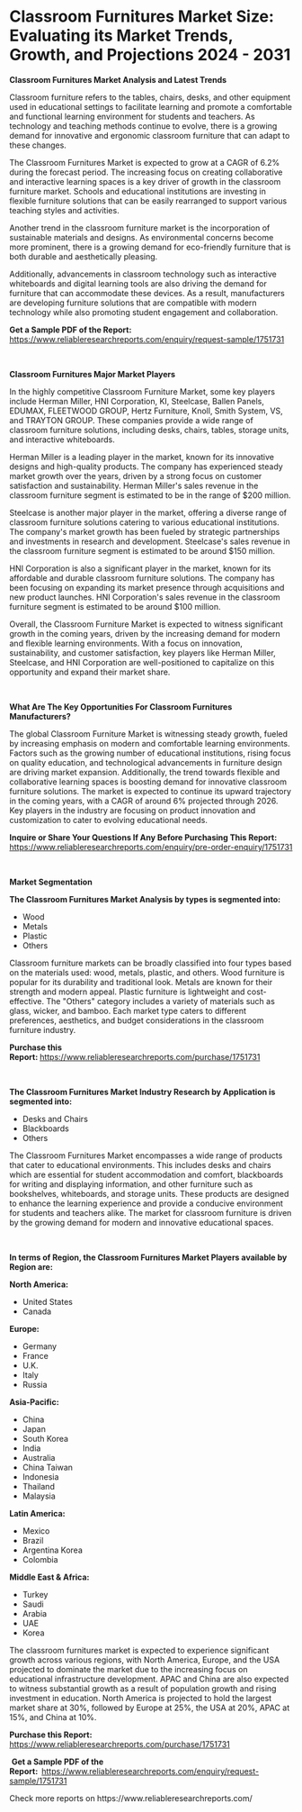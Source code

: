 <p><h1>Classroom Furnitures Market Size: Evaluating its Market Trends, Growth, and Projections 2024 - 2031</h1></p><p><strong>Classroom Furnitures Market Analysis and Latest Trends</strong></p>
<p><p>Classroom furniture refers to the tables, chairs, desks, and other equipment used in educational settings to facilitate learning and promote a comfortable and functional learning environment for students and teachers. As technology and teaching methods continue to evolve, there is a growing demand for innovative and ergonomic classroom furniture that can adapt to these changes.</p><p>The Classroom Furnitures Market is expected to grow at a CAGR of 6.2% during the forecast period. The increasing focus on creating collaborative and interactive learning spaces is a key driver of growth in the classroom furniture market. Schools and educational institutions are investing in flexible furniture solutions that can be easily rearranged to support various teaching styles and activities.</p><p>Another trend in the classroom furniture market is the incorporation of sustainable materials and designs. As environmental concerns become more prominent, there is a growing demand for eco-friendly furniture that is both durable and aesthetically pleasing.</p><p>Additionally, advancements in classroom technology such as interactive whiteboards and digital learning tools are also driving the demand for furniture that can accommodate these devices. As a result, manufacturers are developing furniture solutions that are compatible with modern technology while also promoting student engagement and collaboration.</p></p>
<p><strong>Get a Sample PDF of the Report:&nbsp;</strong> <a href="https://www.reliableresearchreports.com/enquiry/request-sample/1751731">https://www.reliableresearchreports.com/enquiry/request-sample/1751731</a></p>
<p>&nbsp;</p>
<p><strong>Classroom Furnitures Major Market Players</strong></p>
<p><p>In the highly competitive Classroom Furniture Market, some key players include Herman Miller, HNI Corporation, KI, Steelcase, Ballen Panels, EDUMAX, FLEETWOOD GROUP, Hertz Furniture, Knoll, Smith System, VS, and TRAYTON GROUP. These companies provide a wide range of classroom furniture solutions, including desks, chairs, tables, storage units, and interactive whiteboards.</p><p>Herman Miller is a leading player in the market, known for its innovative designs and high-quality products. The company has experienced steady market growth over the years, driven by a strong focus on customer satisfaction and sustainability. Herman Miller's sales revenue in the classroom furniture segment is estimated to be in the range of $200 million.</p><p>Steelcase is another major player in the market, offering a diverse range of classroom furniture solutions catering to various educational institutions. The company's market growth has been fueled by strategic partnerships and investments in research and development. Steelcase's sales revenue in the classroom furniture segment is estimated to be around $150 million.</p><p>HNI Corporation is also a significant player in the market, known for its affordable and durable classroom furniture solutions. The company has been focusing on expanding its market presence through acquisitions and new product launches. HNI Corporation's sales revenue in the classroom furniture segment is estimated to be around $100 million.</p><p>Overall, the Classroom Furniture Market is expected to witness significant growth in the coming years, driven by the increasing demand for modern and flexible learning environments. With a focus on innovation, sustainability, and customer satisfaction, key players like Herman Miller, Steelcase, and HNI Corporation are well-positioned to capitalize on this opportunity and expand their market share.</p></p>
<p>&nbsp;</p>
<p><strong>What Are The Key Opportunities For Classroom Furnitures Manufacturers?</strong></p>
<p><p>The global Classroom Furniture Market is witnessing steady growth, fueled by increasing emphasis on modern and comfortable learning environments. Factors such as the growing number of educational institutions, rising focus on quality education, and technological advancements in furniture design are driving market expansion. Additionally, the trend towards flexible and collaborative learning spaces is boosting demand for innovative classroom furniture solutions. The market is expected to continue its upward trajectory in the coming years, with a CAGR of around 6% projected through 2026. Key players in the industry are focusing on product innovation and customization to cater to evolving educational needs.</p></p>
<p><strong>Inquire or Share Your Questions If Any Before Purchasing This Report:</strong> <a href="https://www.reliableresearchreports.com/enquiry/pre-order-enquiry/1751731">https://www.reliableresearchreports.com/enquiry/pre-order-enquiry/1751731</a></p>
<p>&nbsp;</p>
<p><strong>Market Segmentation</strong></p>
<p><strong>The Classroom Furnitures Market Analysis by types is segmented into:</strong></p>
<p><ul><li>Wood</li><li>Metals</li><li>Plastic</li><li>Others</li></ul></p>
<p><p>Classroom furniture markets can be broadly classified into four types based on the materials used: wood, metals, plastic, and others. Wood furniture is popular for its durability and traditional look. Metals are known for their strength and modern appeal. Plastic furniture is lightweight and cost-effective. The "Others" category includes a variety of materials such as glass, wicker, and bamboo. Each market type caters to different preferences, aesthetics, and budget considerations in the classroom furniture industry.</p></p>
<p><strong>Purchase this Report:&nbsp;</strong><a href="https://www.reliableresearchreports.com/purchase/1751731">https://www.reliableresearchreports.com/purchase/1751731</a></p>
<p>&nbsp;</p>
<p><strong>The Classroom Furnitures Market Industry Research by Application is segmented into:</strong></p>
<p><ul><li>Desks and Chairs</li><li>Blackboards</li><li>Others</li></ul></p>
<p><p>The Classroom Furnitures Market encompasses a wide range of products that cater to educational environments. This includes desks and chairs which are essential for student accommodation and comfort, blackboards for writing and displaying information, and other furniture such as bookshelves, whiteboards, and storage units. These products are designed to enhance the learning experience and provide a conducive environment for students and teachers alike. The market for classroom furniture is driven by the growing demand for modern and innovative educational spaces.</p></p>
<p>&nbsp;</p>
<p><strong>In terms of Region, the Classroom Furnitures Market Players available by Region are:</strong></p>
<p>
    <p> <strong> North America: </strong>
        <ul>
            <li>United States</li>
            <li>Canada</li>
        </ul>
        </p> 
    <p> <strong> Europe: </strong>
        <ul>
            <li>Germany</li>
            <li>France</li>
            <li>U.K.</li>
            <li>Italy</li>
            <li>Russia</li>
        </ul>
        </p> 
    <p> <strong> Asia-Pacific: </strong>
        <ul>
            <li>China</li>
            <li>Japan</li>
            <li>South Korea</li>
            <li>India</li>
            <li>Australia</li>
            <li>China Taiwan</li>
            <li>Indonesia</li>
            <li>Thailand</li>
            <li>Malaysia</li>
        </ul>
        </p> 
    <p> <strong> Latin America: </strong>
        <ul>
            <li>Mexico</li>
            <li>Brazil</li>
            <li>Argentina Korea</li>
            <li>Colombia</li>
        </ul>
        </p> 
    <p> <strong> Middle East & Africa: </strong>
        <ul>
            <li>Turkey</li>
            <li>Saudi</li>
            <li>Arabia</li>
            <li>UAE</li>
            <li>Korea</li>
        </ul>
    </p>
    </p>
<p><p>The classroom furnitures market is expected to experience significant growth across various regions, with North America, Europe, and the USA projected to dominate the market due to the increasing focus on educational infrastructure development. APAC and China are also expected to witness substantial growth as a result of population growth and rising investment in education. North America is projected to hold the largest market share at 30%, followed by Europe at 25%, the USA at 20%, APAC at 15%, and China at 10%.</p></p>
<p><strong>Purchase this Report: </strong><a href="https://www.reliableresearchreports.com/purchase/1751731">https://www.reliableresearchreports.com/purchase/1751731</a></p>
<p>&nbsp;<strong>Get a Sample PDF of the Report:&nbsp;&nbsp;</strong><a href="https://www.reliableresearchreports.com/enquiry/request-sample/1751731">https://www.reliableresearchreports.com/enquiry/request-sample/1751731</a></p>
<p><strong></strong></p>
<p>Check more reports on https://www.reliableresearchreports.com/</p>
